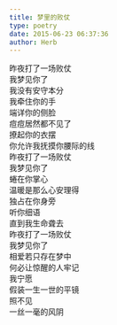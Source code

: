 ```yaml
---  
title: 梦里的败仗  
type: poetry  
date: 2015-06-23 06:37:36  
author: Herb    
---  
```

昨夜打了一场败仗  
我梦见你了  
我没有安守本分  
我牵住你的手    
端详你的侧脸  
痘痘居然都不见了  
撩起你的衣摆  
你允许我抚摸你腰际的线    
昨夜打了一场败仗  
我梦见你了  
蜷在你掌心  
温暖是那么心安理得    
独占在你身旁  
听你细语  
直到我生命聋去    
昨夜打了一场败仗  
我梦见你了  
相爱若只存在梦中  
何必让惊醒的人牢记    
我宁愿  
假装一生一世的平镜  
照不见  
一丝一毫的风阴